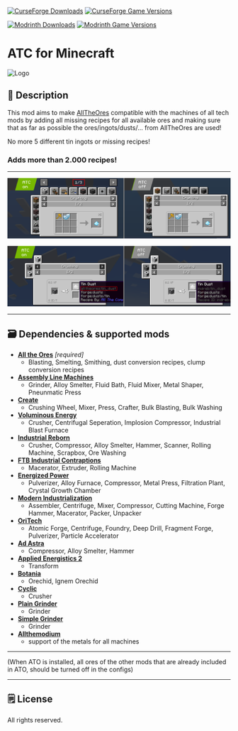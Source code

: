 [![CurseForge Downloads](https://cf.way2muchnoise.eu/560350.svg?badge_style=for_the_badge)][cf_mod] [![CurseForge Game Versions](https://cf.way2muchnoise.eu/versions/560350.svg?badge_style=for_the_badge)][cf_mod]

[![Modrinth Downloads](https://img.shields.io/modrinth/dt/at9kXzou?label=Modrinth&logo=modrinth&style=for-the-badge)][mr_mod] [![Modrinth Game Versions](https://img.shields.io/modrinth/game-versions/at9kXzou?label=Available%20for&logo=modrinth&style=for-the-badge)][mr_mod]

# ATC for Minecraft

![Logo](https://github.com/XxRexRaptorxX/AllTheCompatibility/blob/main/src/main/resources/logo.png?raw=true)

## 📖 Description

This mod aims to make [AllTheOres](https://www.curseforge.com/minecraft/mc-mods/ato) compatible with the machines of all tech mods by adding all missing recipes for all available ores and making sure that as far as possible the ores/ingots/dusts/... from AllTheOres are used!

No more 5 different tin ingots or missing recipes!

### Adds more than 2.000 recipes!

-----

![review_pic_1](https://github.com/XxRexRaptorxX/AllTheCompatibility/blob/main/src/main/resources/review_1.png?raw=true)

![review_pic_2](https://github.com/XxRexRaptorxX/AllTheCompatibility/blob/main/src/main/resources/review_2.png?raw=true)

-----

## 🗃️ Dependencies & supported mods


- **[All the Ores][ato]** *[required]*
  -  Blasting, Smelting, Smithing, dust conversion recipes, clump conversion recipes
- **[Assembly Line Machines][alm]**
  -  Grinder, Alloy Smelter, Fluid Bath, Fluid Mixer, Metal Shaper, Pneunmatic Press
- **[Create][create]**
  - Crushing Wheel, Mixer, Press, Crafter, Bulk Blasting, Bulk Washing
- **[Voluminous Energy][ve]**
  - Crusher, Centrifugal Seperation, Implosion Compressor, Industrial Blast Furnace
- **[Industrial Reborn][ir]**
  - Crusher, Compressor, Alloy Smelter, Hammer, Scanner, Rolling Machine, Scrapbox, Ore Washing
- **[FTB Industrial Contraptions][ic]**
  - Macerator, Extruder, Rolling Machine
- **[Energized Power][ep]**
  - Pulverizer, Alloy Furnace, Compressor, Metal Press, Filtration Plant, Crystal Growth Chamber
- **[Modern Industrialization][mi]**
  - Assembler, Centrifuge, Mixer, Compressor, Cutting Machine, Forge Hammer, Macerator, Packer, Unpacker
- **[OriTech][ot]**
  - Atomic Forge, Centrifuge, Foundry, Deep Drill, Fragment Forge, Pulverizer, Particle Accelerator
- **[Ad Astra][aa]**
  - Compressor, Alloy Smelter, Hammer
- **[Applied Energistics 2][ae]**
  - Transform 
- **[Botania][botania]**
  - Orechid, Ignem Orechid
- **[Cyclic][cyclic]**
  - Crusher
- **[Plain Grinder][pg]**
  - Grinder
- **[Simple Grinder][sg]**
  - Grinder
- **[Allthemodium][am]**
  - support of the metals for all machines

-----

(When ATO is installed, all ores of the other mods that are already included in ATO, should be turned off in the configs)

-----

## 🗒️ License

All rights reserved.

[cf_mod]: https://www.curseforge.com/minecraft/mc-mods/all-the-compatibility
[mr_mod]: https://modrinth.com/mod/all-the-compatibility

[ato]: https://www.curseforge.com/minecraft/mc-mods/ato
[alm]: https://www.curseforge.com/minecraft/mc-mods/assemblylinemachines
[create]: https://www.curseforge.com/minecraft/mc-mods/create
[botania]: https://www.curseforge.com/minecraft/mc-mods/botania
[cyclic]: https://www.curseforge.com/minecraft/mc-mods/cyclic
[ve]: https://www.curseforge.com/minecraft/mc-mods/voluminous-energy
[ir]: https://www.curseforge.com/minecraft/mc-mods/industrial-reborn
[pg]: https://www.curseforge.com/minecraft/mc-mods/plain-grinder
[sg]: https://www.curseforge.com/minecraft/mc-mods/simple-grinder
[ep]: https://www.curseforge.com/minecraft/mc-mods/energized-power
[aa]: https://www.curseforge.com/minecraft/mc-mods/ad-astra
[ic]: https://www.curseforge.com/minecraft/mc-mods/ftb-industrial-contraptions-forge
[mi]: https://www.curseforge.com/minecraft/mc-mods/modern-industrialization
[ae]: https://www.curseforge.com/minecraft/mc-mods/applied-energistics-2
[am]: https://www.curseforge.com/minecraft/mc-mods/allthemodium
[ot]: https://www.curseforge.com/minecraft/mc-mods/oritech
